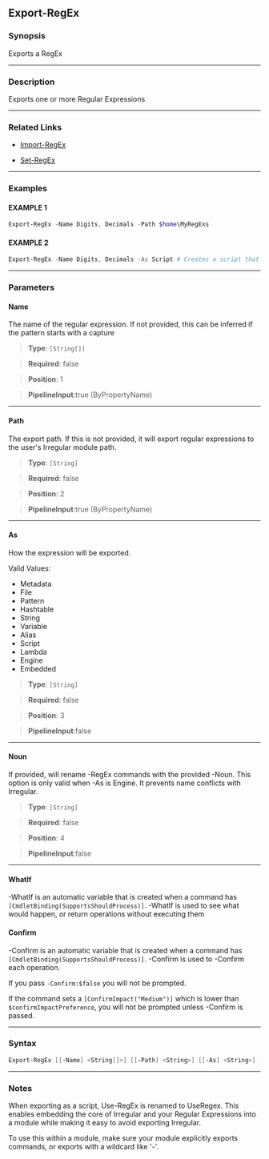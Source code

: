 Export-RegEx
------------
### Synopsis
Exports a RegEx

---
### Description

Exports one or more Regular Expressions

---
### Related Links
* [Import-RegEx](Import-RegEx.md)



* [Set-RegEx](Set-RegEx.md)



---
### Examples
#### EXAMPLE 1
```PowerShell
Export-RegEx -Name Digits, Decimals -Path $home\MyRegExs
```

#### EXAMPLE 2
```PowerShell
Export-RegEx -Name Digits, Decimals -As Script # Creates a script that embedes the expressions and Use-RegEx
```

---
### Parameters
#### **Name**

The name of the regular expression.  If not provided, this can be inferred if the pattern starts with a capture



> **Type**: ```[String[]]```

> **Required**: false

> **Position**: 1

> **PipelineInput**:true (ByPropertyName)



---
#### **Path**

The export path.
If this is not provided, it will export regular expressions to the user's Irregular module path.



> **Type**: ```[String]```

> **Required**: false

> **Position**: 2

> **PipelineInput**:true (ByPropertyName)



---
#### **As**

How the expression will be exported.



Valid Values:

* Metadata
* File
* Pattern
* Hashtable
* String
* Variable
* Alias
* Script
* Lambda
* Engine
* Embedded



> **Type**: ```[String]```

> **Required**: false

> **Position**: 3

> **PipelineInput**:false



---
#### **Noun**

If provided, will rename -RegEx commands with the provided -Noun.
This option is only valid when -As is Engine.
It prevents name conflicts with Irregular.



> **Type**: ```[String]```

> **Required**: false

> **Position**: 4

> **PipelineInput**:false



---
#### **WhatIf**
-WhatIf is an automatic variable that is created when a command has ```[CmdletBinding(SupportsShouldProcess)]```.
-WhatIf is used to see what would happen, or return operations without executing them
#### **Confirm**
-Confirm is an automatic variable that is created when a command has ```[CmdletBinding(SupportsShouldProcess)]```.
-Confirm is used to -Confirm each operation.
    
If you pass ```-Confirm:$false``` you will not be prompted.
    
    
If the command sets a ```[ConfirmImpact("Medium")]``` which is lower than ```$confirmImpactPreference```, you will not be prompted unless -Confirm is passed.

---
### Syntax
```PowerShell
Export-RegEx [[-Name] <String[]>] [[-Path] <String>] [[-As] <String>] [[-Noun] <String>] [-WhatIf] [-Confirm] [<CommonParameters>]
```
---
### Notes
When exporting as a script, Use-RegEx is renamed to UseRegex.
This enables embedding the core of Irregular and your Regular Expressions into a module while making it easy to avoid exporting Irregular.

To use this within a module, make sure your module explicitly exports commands, or exports with a wildcard like '*-*'.
